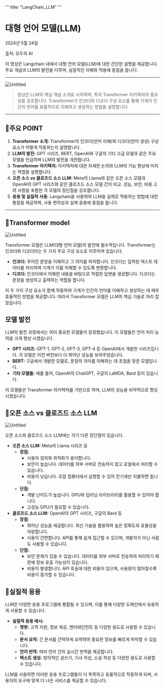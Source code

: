'''
title: "LangChain_LLM"
'''



# 대형 언어 모델(LLM)

2024년 5월 24일

출처: 모두의 AI 

이 영상은 Langchain 내에서 대형 언어 모델(LLM)에 대한 간단한 설명을 제공합니다. 주요 개념과 LLM의 발전을 다루며, 실질적인 이해와 적용에 중점을 둡니다.

---

![Untitled](Untitled.png)

> 영상은  LLM의 핵심 개념 소개로 시작하며, 특히 Transformer 아키텍처의 중요성을 강조합니다. Transformer가 인코더와 디코더 구성 요소를 통해 기계가 인간의 언어를 효율적으로 이해하고 생성하는 방법을 설명합니다.
> 

---

## 🦍주요 POINT

1. **Transformer 소개:** Transformer의 인코더(언어 이해)와 디코더(언어 생성) 구성 요소가 어떻게 작동하는지 설명합니다.
2. **LLM의 발전:** GPT 시리즈, BERT, OpenAI와 구글의 기타 고급 모델과 같은 주요 모델을 언급하며 LLM의 발전을 개관합니다.
3. **Transformer 아키텍처:** 아키텍처에 대한 자세한 논의와 LLM의 기능 향상에 미치는 역할을 설명합니다.
4. **오픈 소스 vs 클로즈드 소스 LLM:** Meta의 Llama와 같은 오픈 소스 모델과 OpenAI의 GPT 시리즈와 같은 클로즈드 소스 모델 간의 비교. 성능, 보안, 비용 고려 사항을 포함한 각 모델의 장단점을 강조합니다.
5. **응용 및 실질적 사용:** Langchain을 사용하여 LLM을 실제로 적용하는 방법에 대한 통찰을 제공하며, 사용 편의성과 실제 응용에 중점을 둡니다.

---

## 🐶Transformer model

![Untitled](Untitled%201.png)

Transformer 모델은 LLM(대형 언어 모델)의 발전에 필수적입니다. Transformer는 인코더와 디코더라는 두 가지 주요 구성 요소로 이루어져 있습니다.

- **인코더:** 주어진 문장을 이해하고 그 의미를 파악합니다. 인코더는 입력된 텍스트 데이터를 처리하여 기계가 이를 이해할 수 있도록 변환합니다.
- **디코더:** 인코더에서 이해한 내용을 바탕으로 적절한 답변을 생성합니다. 디코더는 문장을 생성하고 출력하는 역할을 합니다.

이 두 가지 구성 요소가 함께 작동하여 기계가 인간의 언어를 이해하고 생성하는 데 매우 효율적인 방법을 제공합니다. 따라서 Transformer 모델은 LLM의 핵심 기술로 자리 잡았습니다.

## 모델 발전

LLM의 발전 과정에서는 여러 중요한 모델들이 등장했습니다. 이 모델들은 언어 처리 능력을 크게 향상 시켰습니다.

- **GPT 시리즈:** GPT-1, GPT-2, GPT-3, GPT-4 등 OpenAI에서 개발한 시리즈입니다. 각 모델은 이전 버전보다 더 뛰어난 성능을 보여주었습니다.
- **BERT:** 구글에서 개발한 모델로, 문장의 의미를 이해하는 데 초점을 맞춘 모델입니다.
- **기타 모델들:** 예를 들어, OpenAI의 ChatGPT, 구글의 LaMDA, Bard 등이 있습니다.

이 모델들은 Transformer 아키텍처를 기반으로 하며, LLM의 성능을 비약적으로 향상 시켰습니다.

## **🐼오픈 소스 vs 클로즈드 소스 LLM**

![Untitled](Untitled%202.png)

오픈 소스와 클로즈드 소스 LLM에는 각기 다른 장단점이 있습니다.

- **오픈 소스 LLM:** Meta의 Llama 시리즈 등
    - **장점:**
        - 사용자 정의와 최적화가 용이합니다.
        - 보안이 높습니다. 데이터를 외부 서버로 전송하지 않고 로컬에서 처리할 수 있습니다.
        - 비용이 낮습니다. 로컬 컴퓨터에서 실행할 수 있어 전기세만 지불하면 됩니다.
    - **단점:**
        - 개발 난이도가 높습니다. GPU와 딥러닝 라이브러리를 활용할 수 있어야 합니다.
        - 고성능 GPU가 필요할 수 있습니다.
- **클로즈드 소스 LLM:** OpenAI의 GPT 시리즈, 구글의 Bard 등
    - **장점:**
        - 뛰어난 성능을 제공합니다. 최신 기술을 활용하여 높은 정확도와 효율성을 자랑합니다.
        - 사용이 간편합니다. API를 통해 쉽게 접근할 수 있으며, 개발자가 아닌 사람도 사용할 수 있습니다.
    - **단점:**
        - 보안 문제가 있을 수 있습니다. 데이터를 외부 서버로 전송하여 처리하기 때문에 정보 유출 가능성이 있습니다.
        - 비용이 발생합니다. API 호출에 대한 비용이 있으며, 사용량이 많아질수록 비용이 증가할 수 있습니다.

## 🐯실질적 응용

LLM은 다양한 응용 프로그램에 통합될 수 있으며, 이를 통해 다양한 도메인에서 유용하게 사용할 수 있습니다.

- **실질적 응용 예시:**
    - **챗봇:** 고객 지원, 정보 제공, 엔터테인먼트 등 다양한 용도로 사용할 수 있습니다.
    - **문서 요약:** 긴 문서를 간략하게 요약하여 중요한 정보를 빠르게 파악할 수 있습니다.
    - **언어 번역:** 여러 언어 간의 실시간 번역을 제공합니다.
    - **텍스트 생성:** 창의적인 글쓰기, 기사 작성, 소설 작성 등 다양한 용도로 사용할 수 있습니다.

LLM을 사용하면 이러한 응용 프로그램들이 더 똑똑하고 효율적으로 작동하게 되며, 사용자의 요구에 맞게 더 나은 서비스를 제공할 수 있습니다.
